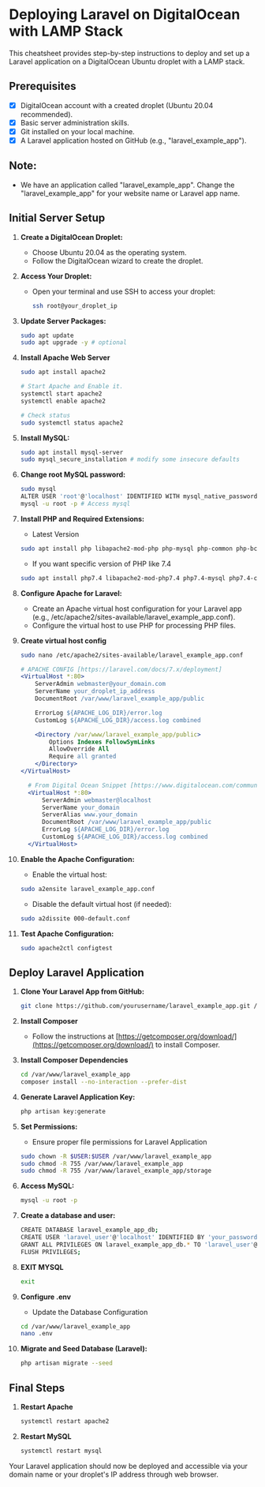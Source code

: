 # Deploying Laravel on DigitalOcean with LAMP Stack

This cheatsheet provides step-by-step instructions to deploy and set up a Laravel application on a DigitalOcean Ubuntu droplet with a LAMP stack.

## Prerequisites

- [x] DigitalOcean account with a created droplet (Ubuntu 20.04 recommended).
- [x] Basic server administration skills.
- [x] Git installed on your local machine.
- [x] A Laravel application hosted on GitHub (e.g., "laravel_example_app").

## Note:
   - We have an application called "laravel_example_app". Change the "laravel_example_app" for your website name or Laravel app name. 

## Initial Server Setup

1. **Create a DigitalOcean Droplet:**
   - Choose Ubuntu 20.04 as the operating system.
   - Follow the DigitalOcean wizard to create the droplet.

2. **Access Your Droplet:**
   - Open your terminal and use SSH to access your droplet:
     ```bash
     ssh root@your_droplet_ip
     ```

3. **Update Server Packages:**
   ```bash
   sudo apt update
   sudo apt upgrade -y # optional
   
4. **Install Apache Web Server**
    ```bash
    sudo apt install apache2
    
    # Start Apache and Enable it.
    systemctl start apache2
    systemctl enable apache2

    # Check status
    sudo systemctl status apache2    
   
5. **Install MySQL:**
    ```bash
    sudo apt install mysql-server
    sudo mysql_secure_installation # modify some insecure defaults

6. **Change root MySQL password:**
    ```bash
    sudo mysql
    ALTER USER 'root'@'localhost' IDENTIFIED WITH mysql_native_password BY 'your_password';
    mysql -u root -p # Access mysql
    
7. **Install PHP and Required Extensions:**
    - Latest Version
    ```bash
    sudo apt install php libapache2-mod-php php-mysql php-common php-bcmath php-ctype php-json php-mbstring php-openssl php-pdo php-tokenizer php-xml php-zip php-gd
    ```
    - If you want specific version of PHP like 7.4
   ```bash
   sudo apt install php7.4 libapache2-mod-php7.4 php7.4-mysql php7.4-common php7.4-bcmath php7.4-ctype php7.4-json php7.4-mbstring php7.4-openssl php7.4-pdo php7.4-tokenizer php7.4-xml php7.4-zip php7.4-gd
   ```
   
9. **Configure Apache for Laravel:**
    - Create an Apache virtual host configuration for your Laravel app (e.g., /etc/apache2/sites-available/laravel_example_app.conf).
    - Configure the virtual host to use PHP for processing PHP files.
    
10. **Create virtual host config**
    ```bash
    sudo nano /etc/apache2/sites-available/laravel_example_app.conf
    ```
    
    ```apache
    # APACHE CONFIG [https://laravel.com/docs/7.x/deployment]
    <VirtualHost *:80>
        ServerAdmin webmaster@your_domain.com
        ServerName your_droplet_ip_address
        DocumentRoot /var/www/laravel_example_app/public

        ErrorLog ${APACHE_LOG_DIR}/error.log
        CustomLog ${APACHE_LOG_DIR}/access.log combined

        <Directory /var/www/laravel_example_app/public>
            Options Indexes FollowSymLinks
            AllowOverride All
            Require all granted
        </Directory>
    </VirtualHost>
    ```
    
    ```apache
      # From Digital Ocean Snippet [https://www.digitalocean.com/community/tutorials/how-to-install-linux-apache-mysql-php-lamp-stack-ubuntu-18-04]
      <VirtualHost *:80>
          ServerAdmin webmaster@localhost
          ServerName your_domain
          ServerAlias www.your_domain
          DocumentRoot /var/www/laravel_example_app/public
          ErrorLog ${APACHE_LOG_DIR}/error.log
          CustomLog ${APACHE_LOG_DIR}/access.log combined
      </VirtualHost>
    ```
    
11. **Enable the Apache Configuration:**
    - Enable the virtual host:
    ```bash
    sudo a2ensite laravel_example_app.conf
    ```

    - Disable the default virtual host (if needed):
    ```bash
    sudo a2dissite 000-default.conf
    ```

12. **Test Apache Configuration:**
    ```bash
    sudo apache2ctl configtest
    ```

## Deploy Laravel Application

1. **Clone Your Laravel App from GitHub:**
    ```bash
    git clone https://github.com/yourusername/laravel_example_app.git /var/www/laravel_example_app
    ```

2. **Install Composer**    
    - Follow the instructions at [https://getcomposer.org/download/](https://getcomposer.org/download/) to install Composer.

3. **Install Composer Dependencies**
    ```bash
    cd /var/www/laravel_example_app
   composer install --no-interaction --prefer-dist

4. **Generate Laravel Application Key:**
    ```bash
    php artisan key:generate

5. **Set Permissions:**
    - Ensure proper file permissions for Laravel Application
    ```bash
    sudo chown -R $USER:$USER /var/www/laravel_example_app
    sudo chmod -R 755 /var/www/laravel_example_app
    sudo chmod -R 755 /var/www/laravel_example_app/storage


6. **Access MySQL:**
    ```bash
    mysql -u root -p

7. **Create a database and user:**
    ```bash
    CREATE DATABASE laravel_example_app_db;
    CREATE USER 'laravel_user'@'localhost' IDENTIFIED BY 'your_password';
    GRANT ALL PRIVILEGES ON laravel_example_app_db.* TO 'laravel_user'@'localhost';
    FLUSH PRIVILEGES;

8. **EXIT MYSQL**
    ```bash
    exit

9. **Configure .env**
    - Update the Database Configuration
    ```bash
    cd /var/www/laravel_example_app
    nano .env

    
10. **Migrate and Seed Database (Laravel):**
    ```bash
    php artisan migrate --seed

## Final Steps
1. **Restart Apache**
    ```bash
    systemctl restart apache2
    ```

2. **Restart MySQL**
    ```bash
    systemctl restart mysql
    ```

Your Laravel application should now be deployed and accessible via your domain name or your droplet's IP address through web browser. 
